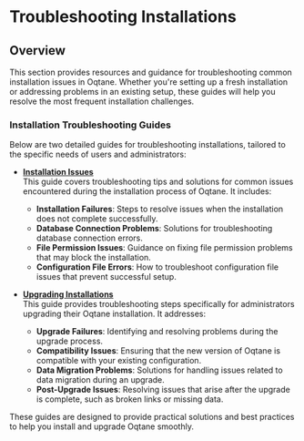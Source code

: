 # Troubleshooting Installations

## Overview

This section provides resources and guidance for troubleshooting common installation issues in Oqtane. Whether you're setting up a fresh installation or addressing problems in an existing setup, these guides will help you resolve the most frequent installation challenges.

### Installation Troubleshooting Guides

Below are two detailed guides for troubleshooting installations, tailored to the specific needs of users and administrators:

- **[Installation Issues](../troubleshooting/troubleshooting-installations.md)**  
  This guide covers troubleshooting tips and solutions for common issues encountered during the installation process of Oqtane. It includes:
  - **Installation Failures**: Steps to resolve issues when the installation does not complete successfully.
  - **Database Connection Problems**: Solutions for troubleshooting database connection errors.
  - **File Permission Issues**: Guidance on fixing file permission problems that may block the installation.
  - **Configuration File Errors**: How to troubleshoot configuration file issues that prevent successful setup.

- **[Upgrading Installations](../troubleshooting/troubleshooting-upgrading-installations.md)**  
  This guide provides troubleshooting steps specifically for administrators upgrading their Oqtane installation. It addresses:
  - **Upgrade Failures**: Identifying and resolving problems during the upgrade process.
  - **Compatibility Issues**: Ensuring that the new version of Oqtane is compatible with your existing configuration.
  - **Data Migration Problems**: Solutions for handling issues related to data migration during an upgrade.
  - **Post-Upgrade Issues**: Resolving issues that arise after the upgrade is complete, such as broken links or missing data.

These guides are designed to provide practical solutions and best practices to help you install and upgrade Oqtane smoothly.
